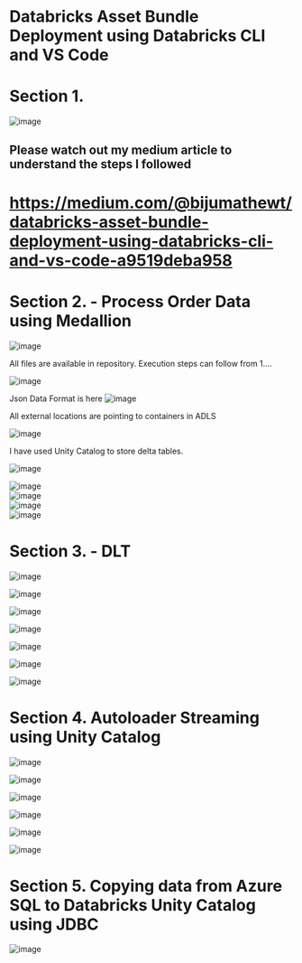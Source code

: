 
# Databricks Asset Bundle Deployment using Databricks CLI and VS Code
# Section 1.
![image](https://github.com/user-attachments/assets/88534ff2-ce48-4328-9190-493ab2a0f969)

Please watch out my medium article to understand the steps I followed
---------------------------------------------------------------------------------------------------------------------



# https://medium.com/@bijumathewt/databricks-asset-bundle-deployment-using-databricks-cli-and-vs-code-a9519deba958  

# Section 2.  - Process Order Data using Medallion 

![image](https://github.com/user-attachments/assets/08a253cc-2edc-4f9f-8a57-d15ada6a2b23)


All files are available in repository. Execution steps can follow from 1....

![image](https://github.com/user-attachments/assets/fd8e1eaf-c8c6-466c-bc8a-35c260433d4a)   


Json Data Format is here  ![image](https://github.com/user-attachments/assets/52da1e36-5261-40d0-ac14-64def1d2e655)




All external locations are pointing to containers in ADLS  

![image](https://github.com/user-attachments/assets/5fd7f3af-a474-4907-836c-b33699b90200)


I have used Unity Catalog to store delta tables.    

![image](https://github.com/user-attachments/assets/53bca8b1-e034-473b-8bb6-ddda84c5b27e)


![image](https://github.com/user-attachments/assets/31220aa6-2ad8-47a3-8175-9bf9cd933a6e)  
![image](https://github.com/user-attachments/assets/43e4a029-7aaa-4874-bca0-bfde57f7f784)  
![image](https://github.com/user-attachments/assets/ec1a16c8-1428-45ee-bd39-a48ef29aea75)  
![image](https://github.com/user-attachments/assets/631f97ae-370a-4c9a-968c-b0d529f91722)  







  


# Section 3. - DLT
![image](https://github.com/user-attachments/assets/83a3675c-9daf-4082-b730-860ebf107606)


![image](https://github.com/user-attachments/assets/2cb5a6f2-e6ed-404e-bea7-0f42bc1fae5e)


![image](https://github.com/user-attachments/assets/b65a75a1-d5fa-447d-9f88-bba0215f47ef)


![image](https://github.com/user-attachments/assets/1b8296df-8a15-41fb-aec6-f90c9ca4db63)


![image](https://github.com/user-attachments/assets/a9a4d24a-697f-45cc-8358-b5e0ba4f4c8c)


![image](https://github.com/user-attachments/assets/0ad38d88-3229-4d3f-b064-ddbcf355bdf3)

![image](https://github.com/user-attachments/assets/142b1326-8a24-4c43-94ba-b0b1334a0a5d)


# Section 4. Autoloader Streaming using Unity Catalog

![image](https://github.com/user-attachments/assets/6fdde8c7-bd43-4508-86d8-3aa097541a55)


![image](https://github.com/user-attachments/assets/a3434da9-f590-4393-a42a-61d3f4db162f)   


![image](https://github.com/user-attachments/assets/1f634353-963c-41c0-9acd-2ea538562500)  


![image](https://github.com/user-attachments/assets/95669e9c-cb94-499f-a881-34d75ff0e54d)


![image](https://github.com/user-attachments/assets/38a28df9-5551-4ed9-bd93-4972c39c80cb)


![image](https://github.com/user-attachments/assets/19cbe31b-c5f2-4a00-b2fc-d2e394e6a4c3)



# Section 5. Copying data from  Azure SQL to Databricks Unity Catalog using JDBC

![image](https://github.com/user-attachments/assets/b3fdfc1b-c26f-4150-aafe-2c4b17ee83b5)

